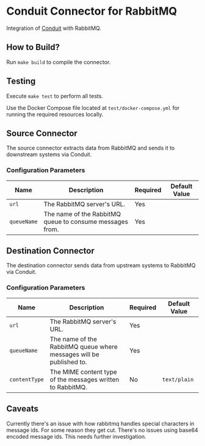 # Conduit Connector for RabbitMQ
Integration of [Conduit](https://conduit.io) with RabbitMQ.

## How to Build?
Run `make build` to compile the connector.

## Testing
Execute `make test` to perform all tests.

Use the Docker Compose file located at `test/docker-compose.yml` for running the required resources locally.

## Source Connector
The source connector extracts data from RabbitMQ and sends it to downstream systems via Conduit.

### Configuration Parameters

| Name        | Description                                             | Required | Default Value |
|-------------|---------------------------------------------------------|----------|---------------|
| `url`       | The RabbitMQ server's URL.                              | Yes      |               |
| `queueName` | The name of the RabbitMQ queue to consume messages from.| Yes      |               |

## Destination Connector
The destination connector sends data from upstream systems to RabbitMQ via Conduit.

### Configuration Parameters

| Name          | Description                                                          | Required | Default Value |
|---------------|----------------------------------------------------------------------|----------|---------------|
| `url`         | The RabbitMQ server's URL.                                           | Yes      |               |
| `queueName`   | The name of the RabbitMQ queue where messages will be published to.  | Yes      |               |
| `contentType` | The MIME content type of the messages written to RabbitMQ.           | No       | `text/plain`  |

## Caveats

Currently there's an issue with how rabbitmq handles special characters in message ids. For some reason they get cut.
There's no issues using base64 encoded message ids. This needs further investigation.
